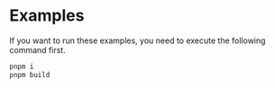 # Examples

If you want to run these examples, you need to execute the following command first.

```bash
pnpm i
pnpm build
```
